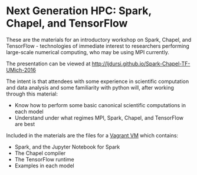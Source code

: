 # Next Generation HPC: Spark, Chapel, and TensorFlow 

These are the materials for an introductory workshop on Spark,
Chapel, and TensorFlow - technologies of immediate interest to
researchers performing large-scale numerical computing, who may be
using MPI currently.

The presentation can be viewed at http://ljdursi.github.io/Spark-Chapel-TF-UMich-2016

The intent is that attendees with some experience in scientific
computation and data analysis and some familiarity with python will,
after working through this material:

* Know how to perform some basic canonical scientific computations in each model
* Understand under what regimes MPI, Spark, Chapel, and TensorFlow are best

Included in the materials are the files for a [Vagrant VM](./vm) which contains:

* Spark, and the Jupyter Notebook for Spark
* The Chapel compiler
* The TensorFlow runtime
* Examples in each model

